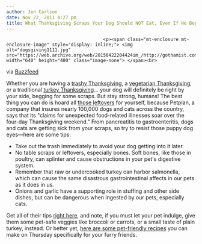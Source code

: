 ```yaml
---
author: Jen Carlson
date: Nov 22, 2011 4:27 pm
title: What Thanksgiving Scraps Your Dog Should NOT Eat, Even If He Begs
---
```


	
										<p><span class="mt-enclosure mt-enclosure-image" style="display: inline;"> <img alt="dogsgiving1111.jpg" src="https://web.archive.org/web/20150422204424im_/http://gothamist.com/attachments/arts_jen/dogsgiving1111.jpg" width="640" height="480" class="image-none"> </span><br>
<span class="photo_caption">via <a href="https://web.archive.org/web/20150422204424/http://www.buzzfeed.com/burnred/a-thanksgiving-reminder-281t">Buzzfeed</a></span></p>

<p>Whether you are having a <a href="https://web.archive.org/web/20150422204424/http://gothamist.com/2011/11/16/gothamists_guide_to_the_best_boxed.php">trashy Thanksgiving</a>, a <a href="https://web.archive.org/web/20150422204424/http://gothamist.com/2011/11/21/vegetarian_thanksgiving.php">vegetarian Thanksgiving</a>, or a traditional <a href="https://web.archive.org/web/20150422204424/http://gothamist.com/2011/11/14/brent.php">turkey Thanksgiving</a>... your dog will definitely be right by your side, begging for some scraps. But stay strong, humans! The best thing you can do is hoard all <a href="https://web.archive.org/web/20150422204424/http://gothamist.com/2011/11/22/what_to_do_with_all_of_your_thanksg.php">those leftovers</a> for yourself, because Petplan, a company that insures nearly 100,000 dogs and cats across the country, says that its &quot;claims for unexpected food-related illnesses soar over the four-day Thanksgiving weekend.&quot; From pancreatitis to gastroenteritis, dogs and cats are getting sick from your scraps, so try to resist those puppy dog eyes&#x2014;here are some tips:</p><ul><li>Take out the trash immediately to avoid your dog getting into it later.<br>
</li><li>No table scraps or leftovers, especially bones. Soft bones, like those in poultry, can splinter and cause obstructions in your pet&apos;s digestive system.<br>
</li><li>Remember that raw or undercooked turkey can harbor salmonella, which can cause the same disastrous gastrointestinal affects in our pets as it does in us.<br>
</li><li>Onions and garlic have a supporting role in stuffing and other side dishes, but can be dangerous when ingested by our pets, especially cats.</li></ul>Get all of their tips <a href="https://web.archive.org/web/20150422204424/http://www.gopetplan.com/blogpost/thanksgiving-fur-all-tips-to-avoid-a-turkey-day-disaster-from-petplan-pet-insurance">right here</a>, and note, if you must let your pet indulge, give them some pet-safe veggies like broccoli or carrots, or a small taste of plain turkey, instead. Or better yet, <a href="https://web.archive.org/web/20150422204424/http://www.gopetplan.com/blogpost/petfriendly-thanksgiving-recipes-from-petplan-pet-insurance">here are some pet-friendly recipes</a> you can make on Thursday specifically for your furry friends.<p></p>					
										
									
				